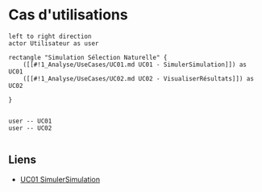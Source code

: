# Cas d'utilisations


```plantuml
left to right direction
actor Utilisateur as user

rectangle "Simulation Sélection Naturelle" {
    ([[#!1_Analyse/UseCases/UC01.md UC01 - SimulerSimulation]]) as UC01
    ([[#!1_Analyse/UseCases/UC02.md UC02 - VisualiserRésultats]]) as UC02

}


user -- UC01
user -- UC02


```

## Liens

* [UC01 SimulerSimulation](UC01.md)
